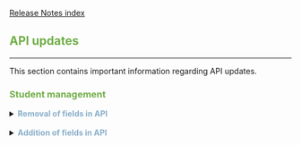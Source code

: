 [Release Notes index](README.md) 

## <span style="color:#70ad47">API updates</span>  
___
This section contains important information regarding API updates.

### <span style="color:#70ad47">Student management</span><br>

<details>
<summary><span style="color:#88AEC9"><b>Removal of fields in API</b></span></summary>
<br>

&nbsp;&nbsp;<font size="2">_**Benefit**: Configuration is aligned with allowed changes in Web._</font>

&nbsp;&nbsp;Now, the Student App API does not include the following fields in the response and request body to **create** and **update** students, and in the response to **get** and **get all** students:
- _University_
- _Address_

> Note: The mode schema has been changed, therefore these fields must be removed from the existing API calls.

</details>

<br>
<details>
<summary><span style="color:#88AEC9"><b>Addition of fields in API</b></span></summary>
<br>

&nbsp;&nbsp;<font size="2">_**Benefit**: Configuration is aligned with allowed changes in Web._</font>

&nbsp;&nbsp;Now, the Student App API  includes the following fields in the response and request to  **create** and **update** students, and in the response to **get** and **get all** students:
+ _City_
+ _Languages_
+ _Work location_
+ _Programming Languages_

>Note: The mode schema has been changed, therefore these fields must be added to the existing API calls.
</details>
